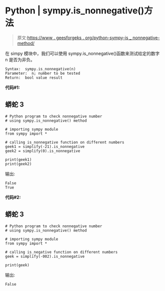 # Python | sympy.is_nonnegative()方法

> 原文:[https://www . geesforgeks . org/python-sympy-is _ nonnegative-method/](https://www.geeksforgeeks.org/python-sympy-is_nonnegative-method/)

在 simpy 模块中，我们可以使用 sympy.is_nonnegative()函数来测试给定的数字 n 是否为非负。

```
Syntax:  sympy.is_nonnegative(n)
Parameter:  n; number to be tested
Return:  bool value result 
```

**代码#1:**

## 蟒蛇 3

```
# Python program to check nonnegative number
# using sympy.is_nonnegative() method

# importing sympy module
from sympy import *

# calling is_nonnegative function on different numbers
geek1 = simplify(-21).is_nonnegative
geek2 = simplify(0).is_nonnegative

print(geek1)
print(geek2)
```

输出:

```
False
True
```

**代码#2:**

## 蟒蛇 3

```
# Python program to check nonnegative number
# using sympy.is_nonnegative() method

# importing sympy module
from sympy import *

# calling is_negative function on different numbers
geek = simplify(-002).is_nonnegative

print(geek)
```

输出:

```
False
```